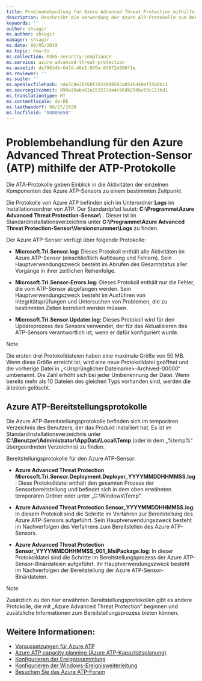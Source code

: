 ```yaml
---
title: Problembehandlung für Azure Advanced Threat Protection mithilfe der Protokolle
description: Beschreibt die Verwendung der Azure ATP-Protokolle zum Behandeln von Problemen.
keywords: ''
author: shsagir
ms.author: shsagir
manager: shsagir
ms.date: 08/05/2019
ms.topic: how-to
ms.collection: M365-security-compliance
ms.service: azure-advanced-threat-protection
ms.assetid: de796346-647d-48e1-970a-8f072e990f1e
ms.reviewer: ''
ms.suite: ''
ms.openlocfilehash: cde7c8e30760f2024849593a8546d49ef25b8bc1
ms.sourcegitcommit: 098a20abe62e153372da4c96db256bc63c113bd1
ms.translationtype: HT
ms.contentlocale: de-DE
ms.lasthandoff: 08/25/2020
ms.locfileid: "88809650"
---
```

# <a name="troubleshooting-azure-advanced-threat-protection-atp-sensor-using-the-atp-logs"></a>Problembehandlung für den Azure Advanced Threat Protection-Sensor (ATP) mithilfe der ATP-Protokolle

Die ATA-Protokolle geben Einblick in die Aktivitäten der einzelnen Komponenten des Azure ATP-Sensors zu einem bestimmten Zeitpunkt.

Die Protokolle von Azure ATP befinden sich im Unterordner **Logs** im Installationsordner von ATP. Der Standardpfad lautet: **C:\Programme\Azure Advanced Threat Protection-Sensor\\** . Dieser ist im Standardinstallationsverzeichnis unter **C:\Programme\Azure Advanced Threat Protection-Sensor\Versionsnummer\Logs** zu finden.

Der Azure ATP-Sensor verfügt über folgende Protokolle:

- **Microsoft.Tri.Sensor.log:** Dieses Protokoll enthält alle Aktivitäten im Azure ATP-Sensor (einschließlich Auflösung und Fehlern). Sein Hauptverwendungszweck besteht im Abrufen des Gesamtstatus aller Vorgänge in ihrer zeitlichen Reihenfolge.

- **Microsoft.Tri.Sensor-Errors.log:** Dieses Protokoll enthält nur die Fehler, die vom ATP-Sensor abgefangen werden. Sein Hauptverwendungszweck besteht im Ausführen von Integritätsprüfungen und Untersuchen von Problemen, die zu bestimmten Zeiten korreliert werden müssen.

- **Microsoft.Tri.Sensor.Updater.log:** Dieses Protokoll wird für den Updateprozess des Sensors verwendet, der für das Aktualisieren des ATP-Sensors verantwortlich ist, wenn er dafür konfiguriert wurde.

> [!NOTE]
> Die ersten drei Protokolldateien haben eine maximale Größe von 50 MB. Wenn diese Größe erreicht ist, wird eine neue Protokolldatei geöffnet und die vorherige Datei in „&lt;Ursprünglicher Dateiname&gt;-Archived-00000“ umbenannt. Die Zahl erhöht sich bei jeder Umbenennung der Datei. Wenn bereits mehr als 10 Dateien des gleichen Typs vorhanden sind, werden die ältesten gelöscht.

## <a name="azure-atp-deployment-logs"></a>Azure ATP-Bereitstellungsprotokolle

Die Azure ATP-Bereitstellungsprotokolle befinden sich im temporären Verzeichnis des Benutzers, der das Produkt installiert hat. Es ist im Standardinstallationsverzeichnis unter **C:\Benutzer\Administrator\AppData\Local\Temp** (oder in dem „%temp%“ übergeordneten Verzeichnis) zu finden.

Bereitstellungsprotokolle für den Azure ATP-Sensor:

- **Azure Advanced Threat Protection Microsoft.Tri.Sensor.Deployment.Deployer_YYYYMMDDHHMMSS.log**: Diese Protokolldatei enthält den gesamten Prozess der Sensorbereitstellung und befindet sich in dem oben erwähnten temporären Ordner oder unter „C:\Windows\Temp“.

- **Azure Advanced Threat Protection Sensor_YYYYMMDDHHMMSS.log**: In diesem Protokoll sind die Schritte im Verfahren zur Bereitstellung des Azure ATP-Sensors aufgeführt. Sein Hauptverwendungszweck besteht im Nachverfolgen des Verfahrens zum Bereitstellen des Azure ATP-Sensors.

- **Azure Advanced Threat Protection Sensor_YYYYMMDDHHMMSS_001_MsiPackage.log**: In dieser Protokolldatei sind die Schritte im Bereitstellungsprozess der Azure ATP-Sensor-Binärdateien aufgeführt. Ihr Hauptverwendungszweck besteht im Nachverfolgen der Bereitstellung der Azure ATP-Sensor-Binärdateien.

> [!NOTE]
> Zusätzlich zu den hier erwähnten Bereitstellungsprotokollen gibt es andere Protokolle, die mit „Azure Advanced Threat Protection“ beginnen und zusätzliche Informationen zum Bereitstellungsprozess bieten können.

## <a name="see-also"></a>Weitere Informationen:

- [Voraussetzungen für Azure ATP](atp-prerequisites.md)
- [Azure ATP capacity planning (Azure ATP-Kapazitätsplanung)](atp-capacity-planning.md)
- [Konfigurieren der Ereignissammlung](configure-event-collection.md)
- [Konfigurieren der Windows-Ereignisweiterleitung](configure-event-forwarding.md)
- [Besuchen Sie das Azure ATP-Forum](https://aka.ms/azureatpcommunity)

